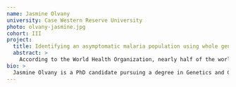 ```yaml
---
name: Jasmine Olvany
university: Case Western Reserve University
photo: olvany-jasmine.jpg
cohort: III
project:
  title: Identifying an asymptomatic malaria population using whole genome sequence data
  abstract: >
    According to the World Health Organization, nearly half of the world’s population is at risk for malaria, and the majority of this disease burden is within Africa. Elimination efforts that commenced in the 1950s have dramatically reduced the global incidence, but the efforts are not on track for total elimination as hoped. There are several explanations as to why interventions have not been as successful as expected; one theory is failed elimination efforts could be caused by the presence of asymptomatic carriers of the parasite in these endemic populations. These individuals go undetected by traditional surveillance methods, because they are never evaluated by health professionals. Thus, it is imperative to uncover what allows this population to repress the parasite to the point of remaining asymptomatic. The proposed study will utilize whole genome sequence data to fully define this population in three African countries (Ghana, Kenya and Cameroon) which hinder current elimination goals by 1) using unmapped sequencing reads to study the epidemiologic patterns of the infection in the asymptomatic populations and which species of Plasmodium dominate; 2) uncover the underlying host genetics that allow the individuals to suppress the infection to the point where they go undetected.
bio: >
  Jasmine Olvany is a PhD candidate pursuing a degree in Genetics and Genome Sciences at Case Western Reserve University under the guidance of Dr. Scott Williams and Dr. Peter Zimmerman. Her thesis work focuses on a problematic asymptomatic population that hinders malaria elimination, which allows her to conduct research at the intersection of genetics and infectious disease. Prior to her PhD studies, she completed a Fulbright scholarship in Budapest, Hungary, where she researched bioorthogonal dyes. Outside of her graduate experience, she is an artist who dabbles in both ceramics and jewelry.
---
```

